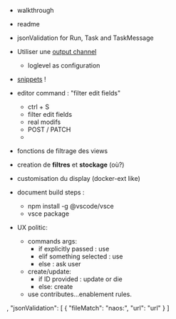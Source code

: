 
- walkthrough
- readme
- jsonValidation for Run, Task and TaskMessage
- Utiliser une [output channel](https://code.visualstudio.com/api/references/vscode-api#OutputChannel)
  - loglevel as configuration
- [snippets](https://code.visualstudio.com/api/language-extensions/snippet-guide) ! 
- editor command : "filter edit fields"
  - ctrl + S
  - filter edit fields
  - real modifs
  - POST / PATCH
  - 
- fonctions de filtrage des views
- creation de **filtres** et **stockage** (où?)

- customisation du display (docker-ext like)

- document build steps :
  - npm install -g @vscode/vsce
  - vsce package

- UX politic:
  - commands args:
    - if explicitly passed : use
    - elif something selected : use
    - else : ask user
  - create/update:
    - if ID provided : update or die
    - else: create
  - use contributes...enablement rules.





,
    "jsonValidation": [
      {
        "fileMatch": "naos:",
        "url": "url"
      }
    ]

    